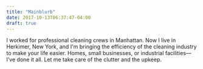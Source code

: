 ```yaml
---
title: "Mainblurb"
date: 2017-10-13T06:37:47-04:00
draft: true
---
```


I worked for professional cleaning crews in Manhattan. Now I live in Herkimer, New York, and I'm bringing the efficiency of the cleaning industry to make your life easier.
Homes, small businesses, or industrial facilities—I’ve done it all. Let me take care of the clutter and the upkeep.
